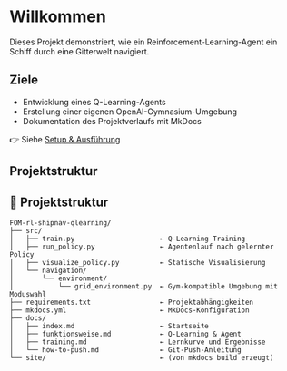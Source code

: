 # Willkommen

Dieses Projekt demonstriert, wie ein Reinforcement-Learning-Agent ein Schiff durch eine Gitterwelt navigiert.

## Ziele
- Entwicklung eines Q-Learning-Agents
- Erstellung einer eigenen OpenAI-Gymnasium-Umgebung
- Dokumentation des Projektverlaufs mit MkDocs

👉 Siehe [Setup & Ausführung](setup.md)

## Projektstruktur

## 📁 Projektstruktur

```text
FOM-rl-shipnav-qlearning/
├── src/
│   ├── train.py                     ← Q-Learning Training
│   ├── run_policy.py                ← Agentenlauf nach gelernter Policy
│   ├── visualize_policy.py          ← Statische Visualisierung
│   └── navigation/
│       └── environment/
│           └── grid_environment.py  ← Gym-kompatible Umgebung mit Moduswahl
├── requirements.txt                 ← Projektabhängigkeiten
├── mkdocs.yml                       ← MkDocs-Konfiguration
├── docs/
│   ├── index.md                     ← Startseite
│   ├── funktionsweise.md            ← Q-Learning & Agent
│   ├── training.md                  ← Lernkurve und Ergebnisse
│   └── how-to-push.md               ← Git-Push-Anleitung
└── site/                            ← (von mkdocs build erzeugt)
```
